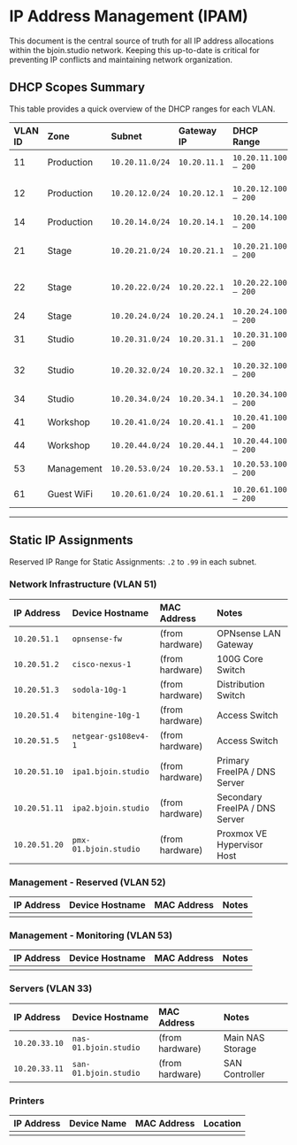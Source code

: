 # IP Address Management (IPAM)

This document is the central source of truth for all IP address allocations within the bjoin.studio network. Keeping this up-to-date is critical for preventing IP conflicts and maintaining network organization.

## DHCP Scopes Summary

This table provides a quick overview of the DHCP ranges for each VLAN.

| VLAN ID | Zone         | Subnet           | Gateway IP     | DHCP Range                  | Notes                                      |
|:--------|:-------------|:-----------------|:---------------|:----------------------------|:-------------------------------------------|
| 11      | Production   | `10.20.11.0/24`  | `10.20.11.1`   | `10.20.11.100 – 200`        | General workstations                       |
| 12      | Production   | `10.20.12.0/24`  | `10.20.12.1`   | `10.20.12.100 – 200`        | High-performance nodes                     |
| 14      | Production   | `10.20.14.0/24`  | `10.20.14.1`   | `10.20.14.100 – 200`        | WiFi clients                               |
| 21      | Stage        | `10.20.21.0/24`  | `10.20.21.1`   | `10.20.21.100 – 200`        | Capture & control devices                  |
| 22      | Stage        | `10.20.22.0/24`  | `10.20.22.1`   | `10.20.22.100 – 200`        | Image transfer servers                     |
| 24      | Stage        | `10.20.24.0/24`  | `10.20.24.1`   | `10.20.24.100 – 200`        | WiFi clients                               |
| 31      | Studio       | `10.20.31.0/24`  | `10.20.31.1`   | `10.20.31.100 – 200`        | Creative workstations                      |
| 32      | Studio       | `10.20.32.0/24`  | `10.20.32.1`   | `10.20.32.100 – 200`        | High-performance editing                   |
| 34      | Studio       | `10.20.34.0/24`  | `10.20.34.1`   | `10.20.34.100 – 200`        | WiFi clients                               |
| 41      | Workshop     | `10.20.41.0/24`  | `10.20.41.1`   | `10.20.41.100 – 200`        | Engineering stations                       |
| 44      | Workshop     | `10.20.44.0/24`  | `10.20.44.1`   | `10.20.44.100 – 200`        | WiFi clients                               |
| 53      | Management   | `10.20.53.0/24`  | `10.20.53.1`   | `10.20.53.100 – 200`        | Monitoring devices                         |
| 61      | Guest WiFi   | `10.20.61.0/24`  | `10.20.61.1`   | `10.20.61.100 – 200`        | Visitor devices                            |

---

## Static IP Assignments

Reserved IP Range for Static Assignments: `.2` to `.99` in each subnet.

### Network Infrastructure (VLAN 51)

| IP Address     | Device Hostname        | MAC Address        | Notes                            |
|:---------------|:-----------------------|:-------------------|:---------------------------------|
| `10.20.51.1`   | `opnsense-fw`          | (from hardware)    | OPNsense LAN Gateway             |
| `10.20.51.2`   | `cisco-nexus-1`        | (from hardware)    | 100G Core Switch                 |
| `10.20.51.3`   | `sodola-10g-1`         | (from hardware)    | Distribution Switch              |
| `10.20.51.4`   | `bitengine-10g-1`      | (from hardware)    | Access Switch                    |
| `10.20.51.5`   | `netgear-gs108ev4-1`   | (from hardware)    | Access Switch                    |
| `10.20.51.10`  | `ipa1.bjoin.studio`    | (from hardware)    | Primary FreeIPA / DNS Server     |
| `10.20.51.11`  | `ipa2.bjoin.studio`    | (from hardware)    | Secondary FreeIPA / DNS Server   |
| `10.20.51.20`  | `pmx-01.bjoin.studio`  | (from hardware)    | Proxmox VE Hypervisor Host       |

### Management - Reserved (VLAN 52)

| IP Address     | Device Hostname        | MAC Address        | Notes                            |
|:---------------|:-----------------------|:-------------------|:---------------------------------|
|                |                        |                    |                                  |

### Management - Monitoring (VLAN 53)

| IP Address     | Device Hostname        | MAC Address        | Notes                            |
|:---------------|:-----------------------|:-------------------|:---------------------------------|
|                |                        |                    |                                  |

### Servers (VLAN 33)

| IP Address     | Device Hostname        | MAC Address        | Notes                            |
|:---------------|:-----------------------|:-------------------|:---------------------------------|
| `10.20.33.10`  | `nas-01.bjoin.studio`  | (from hardware)    | Main NAS Storage                 |
| `10.20.33.11`  | `san-01.bjoin.studio`  | (from hardware)    | SAN Controller                   |

### Printers

| IP Address     | Device Name            | MAC Address        | Location                         |
|:---------------|:-----------------------|:-------------------|:---------------------------------|
|                |                        |                    |                                  |